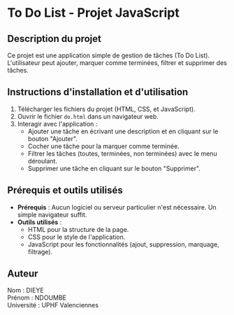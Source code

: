 # To Do List - Projet JavaScript

## Description du projet
Ce projet est une application simple de gestion de tâches (To Do List).  
L'utilisateur peut ajouter, marquer comme terminées, filtrer et supprimer des tâches.

## Instructions d'installation et d'utilisation
1. Télécharger les fichiers du projet (HTML, CSS, et JavaScript).  
2. Ouvrir le fichier `do.html` dans un navigateur web.  
3. Interagir avec l'application :  
   - Ajouter une tâche en écrivant une description et en cliquant sur le bouton "Ajouter".  
   - Cocher une tâche pour la marquer comme terminée.  
   - Filtrer les tâches (toutes, terminées, non terminées) avec le menu déroulant.  
   - Supprimer une tâche en cliquant sur le bouton "Supprimer".  

## Prérequis et outils utilisés
- **Prérequis** : Aucun logiciel ou serveur particulier n'est nécessaire. Un simple navigateur suffit.  
- **Outils utilisés** :  
  - HTML pour la structure de la page.  
  - CSS pour le style de l'application.  
  - JavaScript pour les fonctionnalités (ajout, suppression, marquage, filtrage).  

## Auteur
Nom : DIEYE  
Prénom : NDOUMBE  
Université : UPHF Valenciennes  

